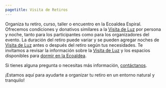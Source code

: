 ```yaml
---
pagetitle: Visita de Retiros
---
```


Organiza tu retiro, curso, taller o encuentro en la Ecoaldea Espiral.
Ofrecemos condiciones y donativos similares a la [Visita de Luz] por persona y noche,
tanto para los participantes como para los organizadores del evento.
La duración del retiro puede variar
y se pueden agregar noches de [Visita de Luz] antes o después del retiro
según tus necesidades.
Te invitamos a revisar la información sobre la [Visita de Luz]
y los espacios disponibles para [dormir en la Ecoaldea](../alojamiento.md).

Si tienes alguna pregunta o necesitas más información,
[contáctanos][contacto].

¡Estamos aquí para ayudarte a organizar tu retiro
en un entorno natural y tranquilo!

[Visita de Luz]: luz.md
[contacto]: ../contacto.md
